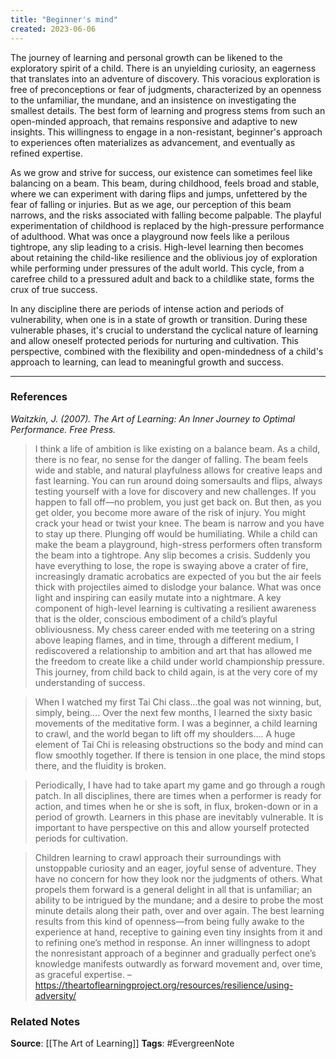 ```yaml
---
title: "Beginner's mind"
created: 2023-06-06
---
```

  
The journey of learning and personal growth can be likened to the exploratory spirit of a child. There is an unyielding curiosity, an eagerness that translates into an adventure of discovery. This voracious exploration is free of preconceptions or fear of judgments, characterized by an openness to the unfamiliar, the mundane, and an insistence on investigating the smallest details. The best form of learning and progress stems from such an open-minded approach, that remains responsive and adaptive to new insights. This willingness to engage in a non-resistant, beginner's approach to experiences often materializes as advancement, and eventually as refined expertise.

As we grow and strive for success, our existence can sometimes feel like balancing on a beam. This beam, during childhood, feels broad and stable, where we can experiment with daring flips and jumps, unfettered by the fear of falling or injuries. But as we age, our perception of this beam narrows, and the risks associated with falling become palpable. The playful experimentation of childhood is replaced by the high-pressure performance of adulthood. What was once a playground now feels like a perilous tightrope, any slip leading to a crisis. High-level learning then becomes about retaining the child-like resilience and the oblivious joy of exploration while performing under pressures of the adult world. This cycle, from a carefree child to a pressured adult and back to a childlike state, forms the crux of true success.

In any discipline there are periods of intense action and periods of vulnerability, when one is in a state of growth or transition. During these vulnerable phases, it's crucial to understand the cyclical nature of learning and allow oneself protected periods for nurturing and cultivation. This perspective, combined with the flexibility and open-mindedness of a child's approach to learning, can lead to meaningful growth and success.

---
### References

*Waitzkin, J. (2007). The Art of Learning: An Inner Journey to Optimal Performance. Free Press.*

> I think a life of ambition is like existing on a balance beam. As a child, there is no fear, no sense for the danger of falling. The beam feels wide and stable, and natural playfulness allows for creative leaps and fast learning. You can run around doing somersaults and flips, always testing yourself with a love for discovery and new challenges. If you happen to fall off—no problem, you just get back on. But then, as you get older, you become more aware of the risk of injury. You might crack your head or twist your knee. The beam is narrow and you have to stay up there. Plunging off would be humiliating. While a child can make the beam a playground, high-stress performers often transform the beam into a tightrope. Any slip becomes a crisis. Suddenly you have everything to lose, the rope is swaying above a crater of fire, increasingly dramatic acrobatics are expected of you but the air feels thick with projectiles aimed to dislodge your balance. What was once light and inspiring can easily mutate into a nightmare. A key component of high-level learning is cultivating a resilient awareness that is the older, conscious embodiment of a child’s playful obliviousness. My chess career ended with me teetering on a string above leaping flames, and in time, through a different medium, I rediscovered a relationship to ambition and art that has allowed me the freedom to create like a child under world championship pressure. This journey, from child back to child again, is at the very core of my understanding of success.

> When I watched my first Tai Chi class…the goal was not winning, but, simply, being…. Over the next few months, I learned the sixty basic movements of the meditative form. I was a beginner, a child learning to crawl, and the world began to lift off my shoulders…. A huge element of Tai Chi is releasing obstructions so the body and mind can flow smoothly together. If there is tension in one place, the mind stops there, and the fluidity is broken.

> Periodically, I have had to take apart my game and go through a rough patch. In all disciplines, there are times when a performer is ready for action, and times when he or she is soft, in flux, broken-down or in a period of growth. Learners in this phase are inevitably vulnerable. It is important to have perspective on this and allow yourself protected periods for cultivation.

> Children learning to crawl approach their surroundings with unstoppable curiosity and an eager, joyful sense of adventure. They have no concern for how they look nor the judgments of others. What propels them forward is a general delight in all that is unfamiliar; an ability to be intrigued by the mundane; and a desire to probe the most minute details along their path, over and over again. The best learning results from this kind of openness—from being fully awake to the experience at hand, receptive to gaining even tiny insights from it and to refining one’s method in response. An inner willingness to adopt the nonresistant approach of a beginner and gradually perfect one’s knowledge manifests outwardly as forward movement and, over time, as graceful expertise. – https://theartoflearningproject.org/resources/resilience/using-adversity/

### Related Notes
**Source**: [[The Art of Learning]]
**Tags**: #EvergreenNote